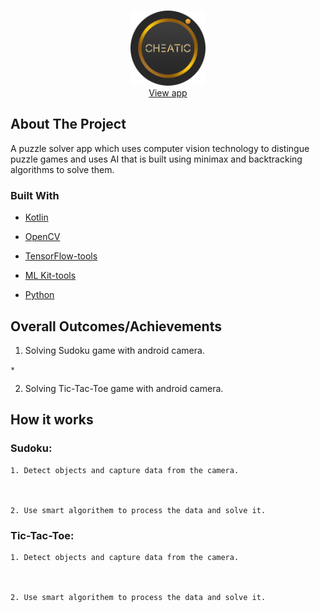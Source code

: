 <!-- PROJECT LOGO -->
<br />
<p align="center">
  <a href="https://play.google.com/store/apps/details?id=com.hostile.cheatic">
    <img src="images/logo.png" width="120px" height="120px" alt="CFlix Logo">
  </a>
  
  <br />
    <a href="https://play.google.com/store/apps/details?id=com.hostile.cheatic">View app</a>


<!-- ABOUT THE PROJECT -->
## About The Project

A puzzle solver app which uses computer vision technology to distingue puzzle games and uses AI that is built using minimax and backtracking algorithms to solve them.

### Built With

* [Kotlin](https://kotlinlang.org)
* [OpenCV](https://opencv.org)
* [TensorFlow-tools](https://www.tensorflow.org)
* [ML Kit-tools](https://developers.google.com/ml-kit)
* [Python](https://www.python.org)


    <!-- Outcomes -->
## Overall Outcomes/Achievements
  
  1. Solving Sudoku game with android camera.
    
    * 
  
  2. Solving Tic-Tac-Toe game with android camera.
  
## How it works
  
  ### Sudoku:
  
    1. Detect objects and capture data from the camera.



    2. Use smart algorithem to process the data and solve it.
  
    
  ### Tic-Tac-Toe:
  
    1. Detect objects and capture data from the camera.



    2. Use smart algorithem to process the data and solve it.
